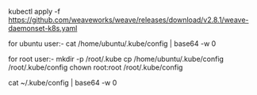 kubectl apply -f https://github.com/weaveworks/weave/releases/download/v2.8.1/weave-daemonset-k8s.yaml

for ubuntu user:-
cat /home/ubuntu/.kube/config | base64 -w 0

for root user:- 
mkdir -p /root/.kube
cp /home/ubuntu/.kube/config /root/.kube/config
chown root:root /root/.kube/config

cat ~/.kube/config | base64 -w 0
